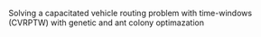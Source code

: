 Solving a capacitated vehicle routing problem with time-windows (CVRPTW) with genetic and ant colony optimazation
